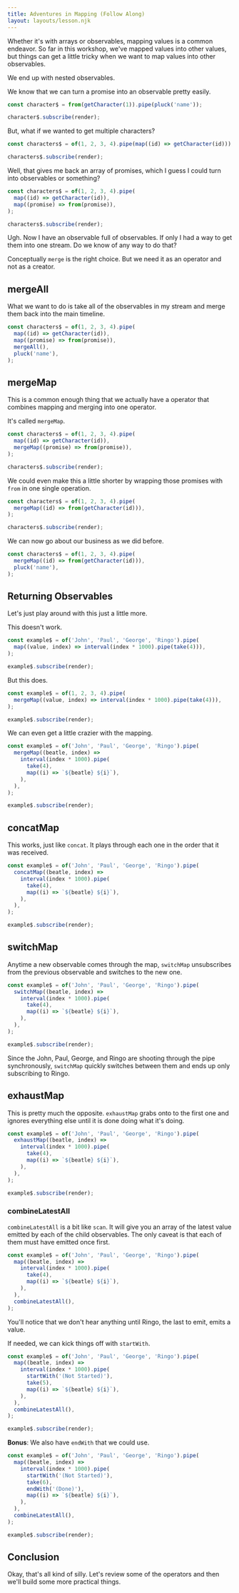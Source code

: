```yaml
---
title: Adventures in Mapping (Follow Along)
layout: layouts/lesson.njk
---
```


Whether it's with arrays or observables, mapping values is a common endeavor. So far in this workshop, we've mapped values into other values, but things can get a little tricky when we want to map values into other observables.

We end up with nested observables.

We know that we can turn a promise into an observable pretty easily.

```js
const character$ = from(getCharacter(1)).pipe(pluck('name'));

character$.subscribe(render);
```

But, what if we wanted to get multiple characters?

```js
const characters$ = of(1, 2, 3, 4).pipe(map((id) => getCharacter(id)));

characters$.subscribe(render);
```

Well, that gives me back an array of promises, which I guess I could turn into observables or something?

```js
const characters$ = of(1, 2, 3, 4).pipe(
  map((id) => getCharacter(id)),
  map((promise) => from(promise)),
);

characters$.subscribe(render);
```

Ugh. Now I have an observable full of observables. If only I had a way to get them into one stream. Do we know of any way to do that?

Conceptually `merge` is the right choice. But we need it as an operator and not as a creator.

## mergeAll

What we want to do is take all of the observables in my stream and merge them back into the main timeline.

```js
const characters$ = of(1, 2, 3, 4).pipe(
  map((id) => getCharacter(id)),
  map((promise) => from(promise)),
  mergeAll(),
  pluck('name'),
);
```

## mergeMap

This is a common enough thing that we actually have a operator that combines mapping and merging into one operator.

It's called `mergeMap`.

```js
const characters$ = of(1, 2, 3, 4).pipe(
  map((id) => getCharacter(id)),
  mergeMap((promise) => from(promise)),
);

characters$.subscribe(render);
```

We could even make this a little shorter by wrapping those promises with `from` in one single operation.

```js
const characters$ = of(1, 2, 3, 4).pipe(
  mergeMap((id) => from(getCharacter(id))),
);

characters$.subscribe(render);
```

We can now go about our business as we did before.

```js
const characters$ = of(1, 2, 3, 4).pipe(
  mergeMap((id) => from(getCharacter(id))),
  pluck('name'),
);
```

## Returning Observables

Let's just play around with this just a little more.

This doesn't work.

```js
const example$ = of('John', 'Paul', 'George', 'Ringo').pipe(
  map((value, index) => interval(index * 1000).pipe(take(4))),
);

example$.subscribe(render);
```

But this does.

```js
const example$ = of(1, 2, 3, 4).pipe(
  mergeMap((value, index) => interval(index * 1000).pipe(take(4))),
);

example$.subscribe(render);
```

We can even get a little crazier with the mapping.

```js
const example$ = of('John', 'Paul', 'George', 'Ringo').pipe(
  mergeMap((beatle, index) =>
    interval(index * 1000).pipe(
      take(4),
      map((i) => `${beatle} ${i}`),
    ),
  ),
);

example$.subscribe(render);
```

## concatMap

This works, just like `concat`. It plays through each one in the order that it was received.

```js
const example$ = of('John', 'Paul', 'George', 'Ringo').pipe(
  concatMap((beatle, index) =>
    interval(index * 1000).pipe(
      take(4),
      map((i) => `${beatle} ${i}`),
    ),
  ),
);

example$.subscribe(render);
```

## switchMap

Anytime a new observable comes through the map, `switchMap` unsubscribes from the previous observable and switches to the new one.

```js
const example$ = of('John', 'Paul', 'George', 'Ringo').pipe(
  switchMap((beatle, index) =>
    interval(index * 1000).pipe(
      take(4),
      map((i) => `${beatle} ${i}`),
    ),
  ),
);

example$.subscribe(render);
```

Since the John, Paul, George, and Ringo are shooting through the pipe synchronously, `switchMap` quickly switches between them and ends up only subscribing to Ringo.

## exhaustMap

This is pretty much the opposite. `exhaustMap` grabs onto to the first one and ignores everything else until it is done doing what it's doing.

```js
const example$ = of('John', 'Paul', 'George', 'Ringo').pipe(
  exhaustMap((beatle, index) =>
    interval(index * 1000).pipe(
      take(4),
      map((i) => `${beatle} ${i}`),
    ),
  ),
);

example$.subscribe(render);
```

### combineLatestAll

`combineLatestAll` is a bit like `scan`. It will give you an array of the latest value emitted by each of the child observables. The only caveat is that each of them must have emitted once first.

```js
const example$ = of('John', 'Paul', 'George', 'Ringo').pipe(
  map((beatle, index) =>
    interval(index * 1000).pipe(
      take(4),
      map((i) => `${beatle} ${i}`),
    ),
  ),
  combineLatestAll(),
);
```

You'll notice that we don't hear anything until Ringo, the last to emit, emits a value.

If needed, we can kick things off with `startWith`.

```js
const example$ = of('John', 'Paul', 'George', 'Ringo').pipe(
  map((beatle, index) =>
    interval(index * 1000).pipe(
      startWith('(Not Started)'),
      take(5),
      map((i) => `${beatle} ${i}`),
    ),
  ),
  combineLatestAll(),
);

example$.subscribe(render);
```

**Bonus**: We also have `endWith` that we could use.

```js
const example$ = of('John', 'Paul', 'George', 'Ringo').pipe(
  map((beatle, index) =>
    interval(index * 1000).pipe(
      startWith('(Not Started)'),
      take(6),
      endWith('(Done)'),
      map((i) => `${beatle} ${i}`),
    ),
  ),
  combineLatestAll(),
);

example$.subscribe(render);
```

## Conclusion

Okay, that's all kind of silly. Let's review some of the operators and then we'll build some more practical things.
